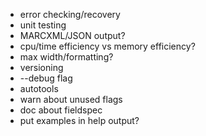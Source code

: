 * error checking/recovery
* unit testing
* MARCXML/JSON output?
* cpu/time efficiency vs memory efficiency?
* max width/formatting?
* versioning
* --debug flag
* autotools
* warn about unused flags
* doc about fieldspec
* put examples in help output?
